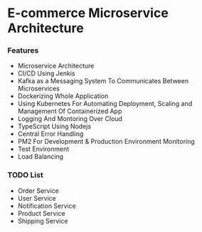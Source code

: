 # E-commerce Microservice Architecture

### Features

- Microservice Architecture
- CI/CD Using Jenkis
- Kafka as a Messaging System To Communicates Between Microservices
- Dockerizing Whole Application
- Using Kubernetes For Automating Deployment, Scaling and Management Of Containerized App
- Logging And Montoring Over Cloud
- TypeScript Using Nodejs
- Central Error Handling
- PM2 For Development & Production Environment Monitoring
- Test Environment
- Load Balancing

### TODO List

- Order Service
- User Service
- Notification Service
- Product Service
- Shipping Service
